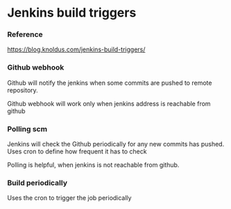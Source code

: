 # Jenkins build triggers

### Reference
https://blog.knoldus.com/jenkins-build-triggers/

### Github webhook
Github will notify the jenkins when some commits are pushed to remote repository.

Github webhook will work only when jenkins address is reachable from github

### Polling scm
Jenkins will check the Github periodically for any new commits has pushed. Uses cron to define how frequent it has to check

Polling is helpful, when jenkins is not reachable from github.

### Build periodically
Uses the cron to trigger the job periodically
